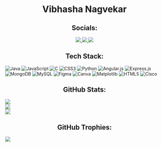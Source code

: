<h1 align="center">Vibhasha Nagvekar</h1>

<h2 align="center">Socials:</h2>
<p align="center">
  <a href="https://linkedin.com/in/vibhasha-nagvekar-466683284">
    <img src="https://img.shields.io/badge/LinkedIn-%230077B5.svg?logo=linkedin&logoColor=white" />
  </a>
  <a href="mailto:nagvekarvibha04@gmail.com">
    <img src="https://img.shields.io/badge/Email-D14836?logo=gmail&logoColor=white" />
  </a>
  <a href="https://your-resume-link.com">
    <img src="https://img.shields.io/badge/Resume-4285F4?style=for-the-badge&logo=googledrive&logoColor=white" />
  </a>
</p>


<h2 align="center">Tech Stack:</h2>

![Java](https://img.shields.io/badge/java-%23ED8B00.svg?style=for-the-badge&logo=openjdk&logoColor=white) 
![JavaScript](https://img.shields.io/badge/javascript-%23323330.svg?style=for-the-badge&logo=javascript&logoColor=%23F7DF1E) 
![C](https://img.shields.io/badge/c-%2300599C.svg?style=for-the-badge&logo=c&logoColor=white) 
![CSS3](https://img.shields.io/badge/css3-%231572B6.svg?style=for-the-badge&logo=css3&logoColor=white) 
![Python](https://img.shields.io/badge/python-3670A0?style=for-the-badge&logo=python&logoColor=ffdd54) 
![Angular.js](https://img.shields.io/badge/angular.js-%23E23237.svg?style=for-the-badge&logo=angularjs&logoColor=white) 
![Express.js](https://img.shields.io/badge/express.js-%23404d59.svg?style=for-the-badge&logo=express&logoColor=%2361DAFB) 
![MongoDB](https://img.shields.io/badge/MongoDB-%234ea94b.svg?style=for-the-badge&logo=mongodb&logoColor=white) 
![MySQL](https://img.shields.io/badge/mysql-4479A1.svg?style=for-the-badge&logo=mysql&logoColor=white) 
![Figma](https://img.shields.io/badge/figma-%23F24E1E.svg?style=for-the-badge&logo=figma&logoColor=white) 
![Canva](https://img.shields.io/badge/Canva-%2300C4CC.svg?style=for-the-badge&logo=Canva&logoColor=white) 
![Matplotlib](https://img.shields.io/badge/Matplotlib-%23ffffff.svg?style=for-the-badge&logo=Matplotlib&logoColor=black) 
![HTML5](https://img.shields.io/badge/html5-%23E34F26.svg?style=for-the-badge&logo=html5&logoColor=white) 
![Cisco](https://img.shields.io/badge/cisco-%23049fd9.svg?style=for-the-badge&logo=cisco&logoColor=black)

<h2 align="center">GitHub Stats:</h2>

![](https://github-readme-stats.vercel.app/api?username=Vibhasha-5&theme=dark&hide_border=false&include_all_commits=false&count_private=false)<br/>
![](https://nirzak-streak-stats.vercel.app/?user=Vibhasha-5&theme=dark&hide_border=false)<br/>
![](https://github-readme-stats.vercel.app/api/top-langs/?username=Vibhasha-5&theme=dark&hide_border=false&include_all_commits=false&count_private=false&layout=compact)

<h2 align="center">GitHub Trophies:</h2>

![](https://github-profile-trophy.vercel.app/?username=Vibhasha-5&theme=radical&no-frame=false&no-bg=true&margin-w=4)

<!-- Proudly created with GPRM ( https://gprm.itsvg.in ) -->
